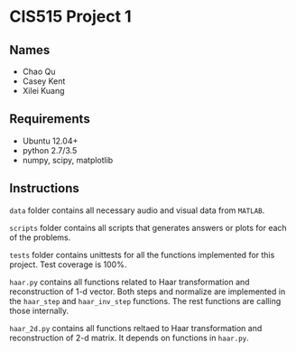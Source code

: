 # CIS515 Project 1

## Names

* Chao Qu
* Casey Kent
* Xilei Kuang

## Requirements

* Ubuntu 12.04+
* python 2.7/3.5
* numpy, scipy, matplotlib

## Instructions

`data` folder contains all necessary audio and visual data from `MATLAB`.

`scripts` folder contains all scripts that generates answers or plots for each of the problems.

`tests` folder contains unittests for all the functions implemented for this project. Test coverage is 100%.

`haar.py` contains all functions related to Haar transformation and reconstruction of 1-d vector. Both steps and normalize are implemented in the `haar_step` and `haar_inv_step` functions. The rest functions are calling those internally.

`haar_2d.py` contains all functions reltaed to Haar transformation and reconstruction of 2-d matrix. It depends on functions in `haar.py`.
